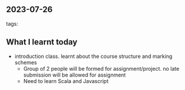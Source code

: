 ## 2023-07-26 
tags: 

## What I learnt today
- introduction class. learnt about the course structure and marking schemes
	- Group of 2 people will be formed for assignment/project. no late submission will be allowed for assignment
	- Need to learn Scala and Javascript